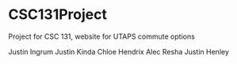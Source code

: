 # CSC131Project
Project for CSC 131, website for UTAPS commute options

Justin Ingrum
Justin Kinda
Chloe Hendrix
Alec Resha
Justin Henley